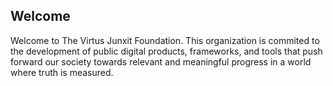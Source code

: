 ## Welcome

Welcome to The Virtus Junxit Foundation. This organization is commited to the development of public digital products, frameworks, and tools that push forward our society towards relevant and meaningful progress in a world where truth is measured.
